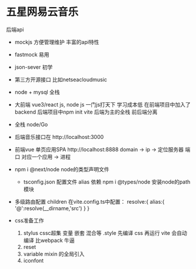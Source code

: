 #  五星网易云音乐
后端api

- mockjs 方便管理维护 丰富的api特性
- fastmock 易用
- json-sever 初学
- 第三方开源接口 比如netseacloudmusic
- node + mysql 全栈


- 大前端 vue3/react js, node js
    一门js打天下  学习成本低
    在前端项目中加入了backend
    后端项目中npm init vite 后端为主的全栈
    前后端分离
- 全栈
    node/Go

- 后端音乐接口在 http://localhost:3000

- 前端vue 单页应用SPA http://localhost:8888 
    domain -> ip -> 定位服务器
    端口 对应一个应用 -> 进程

- npm i @next/node
    node的类型声明文件
    - tsconfig.json 配置文件 alias
依赖 npm i @types/node 安装node的path模块

- 多级路由配置 children
    在vite.config.ts中配置： resolve:{ alias:{ '@':resolve(__dirname,'src') } }


- css准备工作

    1. stylus 
        cssc超集  变量  嵌套 混合等
        .style 先编译 css 再运行
        vite 会自动编译  比webpack 牛逼
    2. reset
    3. variable mixin 的全局引入
    4. iconfont